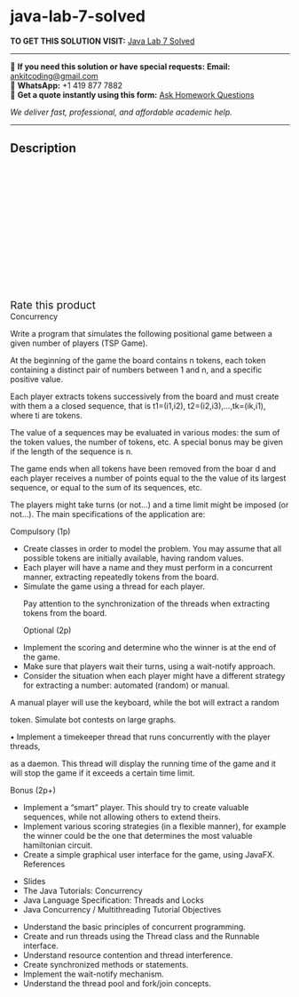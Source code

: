 # java-lab-7-solved
**TO GET THIS SOLUTION VISIT:** [Java Lab 7 Solved](https://www.ankitcodinghub.com/product/java-lab-7-solved/)


---

📩 **If you need this solution or have special requests:** **Email:** ankitcoding@gmail.com  
📱 **WhatsApp:** +1 419 877 7882  
📄 **Get a quote instantly using this form:** [Ask Homework Questions](https://www.ankitcodinghub.com/services/ask-homework-questions/)

*We deliver fast, professional, and affordable academic help.*

---

<h2>Description</h2>



<div class="kk-star-ratings kksr-auto kksr-align-center kksr-valign-top" data-payload="{&quot;align&quot;:&quot;center&quot;,&quot;id&quot;:&quot;95426&quot;,&quot;slug&quot;:&quot;default&quot;,&quot;valign&quot;:&quot;top&quot;,&quot;ignore&quot;:&quot;&quot;,&quot;reference&quot;:&quot;auto&quot;,&quot;class&quot;:&quot;&quot;,&quot;count&quot;:&quot;0&quot;,&quot;legendonly&quot;:&quot;&quot;,&quot;readonly&quot;:&quot;&quot;,&quot;score&quot;:&quot;0&quot;,&quot;starsonly&quot;:&quot;&quot;,&quot;best&quot;:&quot;5&quot;,&quot;gap&quot;:&quot;4&quot;,&quot;greet&quot;:&quot;Rate this product&quot;,&quot;legend&quot;:&quot;0\/5 - (0 votes)&quot;,&quot;size&quot;:&quot;24&quot;,&quot;title&quot;:&quot;Java Lab 7 Solved&quot;,&quot;width&quot;:&quot;0&quot;,&quot;_legend&quot;:&quot;{score}\/{best} - ({count} {votes})&quot;,&quot;font_factor&quot;:&quot;1.25&quot;}">

<div class="kksr-stars">

<div class="kksr-stars-inactive">
            <div class="kksr-star" data-star="1" style="padding-right: 4px">


<div class="kksr-icon" style="width: 24px; height: 24px;"></div>
        </div>
            <div class="kksr-star" data-star="2" style="padding-right: 4px">


<div class="kksr-icon" style="width: 24px; height: 24px;"></div>
        </div>
            <div class="kksr-star" data-star="3" style="padding-right: 4px">


<div class="kksr-icon" style="width: 24px; height: 24px;"></div>
        </div>
            <div class="kksr-star" data-star="4" style="padding-right: 4px">


<div class="kksr-icon" style="width: 24px; height: 24px;"></div>
        </div>
            <div class="kksr-star" data-star="5" style="padding-right: 4px">


<div class="kksr-icon" style="width: 24px; height: 24px;"></div>
        </div>
    </div>

<div class="kksr-stars-active" style="width: 0px;">
            <div class="kksr-star" style="padding-right: 4px">


<div class="kksr-icon" style="width: 24px; height: 24px;"></div>
        </div>
            <div class="kksr-star" style="padding-right: 4px">


<div class="kksr-icon" style="width: 24px; height: 24px;"></div>
        </div>
            <div class="kksr-star" style="padding-right: 4px">


<div class="kksr-icon" style="width: 24px; height: 24px;"></div>
        </div>
            <div class="kksr-star" style="padding-right: 4px">


<div class="kksr-icon" style="width: 24px; height: 24px;"></div>
        </div>
            <div class="kksr-star" style="padding-right: 4px">


<div class="kksr-icon" style="width: 24px; height: 24px;"></div>
        </div>
    </div>
</div>


<div class="kksr-legend" style="font-size: 19.2px;">
            <span class="kksr-muted">Rate this product</span>
    </div>
    </div>
<div class="page" title="Page 1">
<div class="layoutArea">
<div class="column">
Concurrency

Write a program that simulates the following positional game between a given number of players (TSP Game).

At the beginning of the game the board contains n tokens, each token containing a distinct pair of numbers between 1 and n, and a specific positive value.

Each player extracts tokens successively from the board and must create with them a a closed sequence, that is t1=(i1,i2), t2=(i2,i3),…,tk=(ik,i1), where ti are tokens.

The value of a sequences may be evaluated in various modes: the sum of the token values, the number of tokens, etc. A special bonus may be given if the length of the sequence is n.

The game ends when all tokens have been removed from the boar d and each player receives a number of points equal to the the value of its largest sequence, or equal to the sum of its sequences, etc.

The players might take turns (or not…) and a time limit might be imposed (or not…). The main specifications of the application are:

Compulsory (1p)

<ul>
<li>Create classes in order to model the problem. You may assume that all possible tokens are initially available, having random values.</li>
<li>Each player will have a name and they must perform in a concurrent manner, extracting repeatedly tokens from the board.</li>
<li>Simulate the game using a thread for each player.

Pay attention to the synchronization of the threads when extracting tokens from the board.

Optional (2p)
</li>
</ul>
<ul>
<li>Implement the scoring and determine who the winner is at the end of the game.</li>
<li>Make sure that players wait their turns, using a wait-notify approach.</li>
<li>Consider the situation when each player might have a different strategy for
extracting a number: automated (random) or manual.
</li>
</ul>
</div>
</div>
</div>
<div class="page" title="Page 2">
<div class="layoutArea">
<div class="column">
A manual player will use the keyboard, while the bot will extract a random

token. Simulate bot contests on large graphs.

• Implement a timekeeper thread that runs concurrently with the player threads,

as a daemon. This thread will display the running time of the game and it will stop the game if it exceeds a certain time limit.

Bonus (2p+)

<ul>
<li>Implement a “smart” player. This should try to create valuable sequences, while not allowing others to extend theirs.</li>
<li>Implement various scoring strategies (in a flexible manner), for example the winner could be the one that determines the most valuable hamiltonian circuit.</li>
<li>Create a simple graphical user interface for the game, using JavaFX. References</li>
</ul>
<ul>
<li>Slides</li>
<li>The Java Tutorials: Concurrency</li>
<li>Java Language Specification: Threads and Locks</li>
<li>Java Concurrency / Multithreading Tutorial
Objectives
</li>
</ul>
<ul>
<li>Understand the basic principles of concurrent programming.</li>
<li>Create and run threads using the Thread class and the Runnable interface.</li>
<li>Understand resource contention and thread interference.</li>
<li>Create synchronized methods or statements.</li>
<li>Implement the wait-notify mechanism.</li>
<li>Understand the thread pool and fork/join concepts.</li>
</ul>
</div>
</div>
</div>
